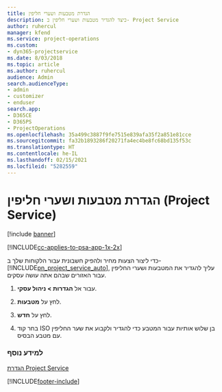 ```yaml
---
title: הגדרת מטבעות ושערי חליפין
description: כיצד להגדיר מטבעות ושערי חליפין ב- Project Service
author: ruhercul
manager: kfend
ms.service: project-operations
ms.custom:
- dyn365-projectservice
ms.date: 8/03/2018
ms.topic: article
ms.author: ruhercul
audience: Admin
search.audienceType:
- admin
- customizer
- enduser
search.app:
- D365CE
- D365PS
- ProjectOperations
ms.openlocfilehash: 35a499c3887f9fe7515e839afa35f2a851e81cce
ms.sourcegitcommit: fa32b1893286f20271fa4ec4be8fc68bd135f53c
ms.translationtype: HT
ms.contentlocale: he-IL
ms.lasthandoff: 02/15/2021
ms.locfileid: "5282559"
---
```

# <a name="set-up-currencies-and-exchange-rates-project-service"></a>הגדרת מטבעות ושערי חליפין (Project Service)

[!include [banner](../includes/psa-now-project-operations.md)]

[!INCLUDE[cc-applies-to-psa-app-1x-2x](../includes/cc-applies-to-psa-app-1x-2x.md)]

כדי ליצור הצעות מחיר ולהפיק חשבונית עבור הלקוחות שלך ב- [!INCLUDE[pn_project_service_auto](../includes/pn-project-service-auto.md)], עליך להגדיר את המטבעות ושערי החליפין עבור האזורים שבהם אתה עושה עסקים.  
  
1.  עבור אל **הגדרות > ניהול עסקי**.  
  
2.  לחץ על **מטבעות**.  
  
3.  לחץ על **חדש**.  
  
4.  בחר קוד ISO בן שלוש אותיות עבור המטבע כדי להגדיר ולקבוע את שער החליפין עם מטבע הבסיס.  
  
### <a name="see-also"></a>למידע נוסף  
 [הגדרת Project Service](../psa/configure.md)


[!INCLUDE[footer-include](../includes/footer-banner.md)]